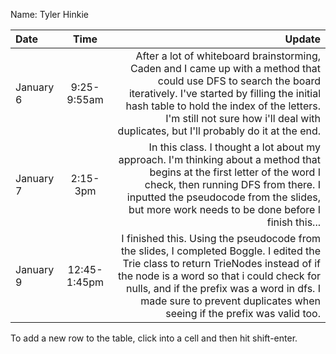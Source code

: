 Name: Tyler Hinkie

| Date      |     Time     |                                                                                                                                                                                                                                                                                                   Update |
|:----------|:------------:|---------------------------------------------------------------------------------------------------------------------------------------------------------------------------------------------------------------------------------------------------------------------------------------------------------:|
| January 6 | 9:25-9:55am  |    After a lot of whiteboard brainstorming, Caden and I came up with a method that could use DFS to search the board iteratively. I've started by filling the initial hash table to hold the index of the letters. I'm still not sure how i'll deal with duplicates, but I'll probably do it at the end. |
| January 7 |   2:15-3pm   |                                        In this class. I thought a lot about my approach. I'm thinking about a method that begins at the first letter of the word I check, then running DFS from there. I inputted the pseudocode from the slides, but more work needs to be done before I finish this... |
| January 9 | 12:45-1:45pm | I finished this. Using the pseudocode from the slides, I completed Boggle. I edited the Trie class to return TrieNodes instead of if the node is a word so that i could check for nulls, and if the prefix was a word in dfs. I made sure to prevent duplicates when seeing if the prefix was valid too. |


To add a new row to the table, click into a cell and then hit shift-enter.